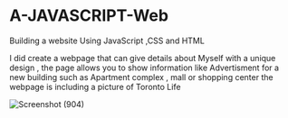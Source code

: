 # A-JAVASCRIPT-Web
Building a website Using JavaScript ,CSS and HTML  


I did create a webpage that can give details about Myself with a unique design   , the page allows you to show information like Advertisment for a new building such as Apartment complex , mall or shopping center  the webpage is including a picture of  Toronto Life 







![Screenshot (904)](https://user-images.githubusercontent.com/82621077/139185783-326631cc-a48b-46d0-a6a4-b999f3a88f22.png)
